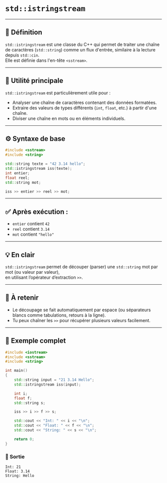 
# `std::istringstream`

---

## 🧾 Définition

`std::istringstream` est une classe du C++ qui permet de traiter une chaîne de caractères (`std::string`) comme un flux d'entrée, similaire à la lecture depuis `std::cin`.  
Elle est définie dans l'en-tête `<sstream>`.

---

## 🧠 Utilité principale

`std::istringstream` est particulièrement utile pour :

- Analyser une chaîne de caractères contenant des données formatées.
- Extraire des valeurs de types différents (`int`, `float`, etc.) à partir d'une chaîne.
- Diviser une chaîne en mots ou en éléments individuels.

---

## ⚙️ Syntaxe de base

```cpp
#include <sstream>
#include <string>

std::string texte = "42 3.14 hello";
std::istringstream iss(texte);
int entier;
float reel;
std::string mot;

iss >> entier >> reel >> mot;
```

---

## ✅ Après exécution :

- `entier` contient `42`
- `reel` contient `3.14`
- `mot` contient `"hello"`

---

## 💡 En clair

`std::istringstream` permet de découper (parser) une `std::string` mot par mot (ou valeur par valeur),  
en utilisant l’opérateur d’extraction `>>`.

---

## 📌 À retenir

- Le découpage se fait automatiquement par espace (ou séparateurs blancs comme tabulations, retours à la ligne).
- Tu peux chaîner les `>>` pour récupérer plusieurs valeurs facilement.

---

## 🧪 Exemple complet

```cpp
#include <iostream>
#include <sstream>
#include <string>

int main() 
{
    std::string input = "21 3.14 Hello";
    std::istringstream iss(input);

    int i;
    float f;
    std::string s;

    iss >> i >> f >> s;

    std::cout << "Int: " << i << "\n";
    std::cout << "Float: " << f << "\n";
    std::cout << "String: " << s << "\n";

    return 0;
}
```

### 🔽 Sortie

```
Int: 21  
Float: 3.14  
String: Hello
```